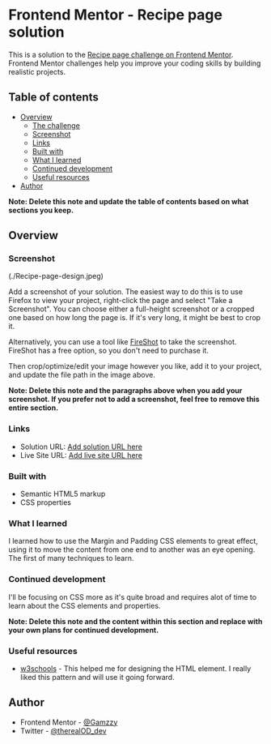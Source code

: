 # Frontend Mentor - Recipe page solution

This is a solution to the [Recipe page challenge on Frontend Mentor](https://www.frontendmentor.io/challenges/recipe-page-KiTsR8QQKm). Frontend Mentor challenges help you improve your coding skills by building realistic projects. 

## Table of contents

- [Overview](#overview)
  - [The challenge](#the-challenge)
  - [Screenshot](#screenshot)
  - [Links](#links)
  - [Built with](#built-with)
  - [What I learned](#what-i-learned)
  - [Continued development](#continued-development)
  - [Useful resources](#useful-resources)
- [Author](#author)

**Note: Delete this note and update the table of contents based on what sections you keep.**

## Overview

### Screenshot

(./Recipe-page-design.jpeg)

Add a screenshot of your solution. The easiest way to do this is to use Firefox to view your project, right-click the page and select "Take a Screenshot". You can choose either a full-height screenshot or a cropped one based on how long the page is. If it's very long, it might be best to crop it.

Alternatively, you can use a tool like [FireShot](https://getfireshot.com/) to take the screenshot. FireShot has a free option, so you don't need to purchase it. 

Then crop/optimize/edit your image however you like, add it to your project, and update the file path in the image above.

**Note: Delete this note and the paragraphs above when you add your screenshot. If you prefer not to add a screenshot, feel free to remove this entire section.**

### Links

- Solution URL: [Add solution URL here](https://your-solution-url.com)
- Live Site URL: [Add live site URL here](https://your-live-site-url.com)

### Built with

- Semantic HTML5 markup
- CSS properties

### What I learned

I learned how to use the Margin and Padding CSS elements to great effect, using it to move the content from one end to another was an eye opening.
The first of many techniques to learn.

### Continued development

I'll be focusing on CSS more as it's quite broad and requires alot of time to learn about the CSS elements and properties.

**Note: Delete this note and the content within this section and replace with your own plans for continued development.**

### Useful resources

- [w3schools](https://www.w3schools.com) - This helped me for designing the HTML element. I really liked this pattern and will use it going forward.

## Author

- Frontend Mentor - [@Gamzzy](https://www.frontendmentor.io/profile/Gamzzy)
- Twitter - [@therealOD_dev](https://www.twitter.com/therealOD_dev)


